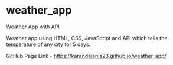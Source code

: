 # weather_app
Weather App with API

Weather app using HTML, CSS, JavaScript and API which tells the temperature of any city for 5 days.

GitHub Page Link - https://karandalania23.github.io/weather_app/
